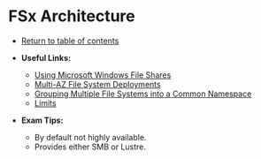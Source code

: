 # FSx Architecture

* [Return to table of contents](../../../README.md)

* **Useful Links:**
  * [Using Microsoft Windows File Shares](https://docs.aws.amazon.com/fsx/latest/WindowsGuide/using-file-shares.html)
  * [Multi-AZ File System Deployments](https://docs.aws.amazon.com/fsx/latest/WindowsGuide/multi-az-deployments.html)
  * [Grouping Multiple File Systems into a Common Namespace](https://docs.aws.amazon.com/fsx/latest/WindowsGuide/group-file-systems.html)
  * [Limits](https://docs.aws.amazon.com/fsx/latest/WindowsGuide/limits.html)

* **Exam Tips:**
  * By default not highly available.
  * Provides either SMB or Lustre.
